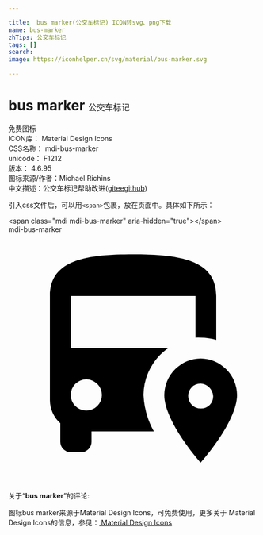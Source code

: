 ```yaml
---

title:  bus marker(公交车标记) ICON转svg、png下载
name: bus-marker
zhTips: 公交车标记
tags: []
search: 
image: https://iconhelper.cn/svg/material/bus-marker.svg

---
```


# bus marker  <small style="font-size: 60%;font-weight: 100">公交车标记</small>


<div class="detail-page">
<p>
<span><span class="badge-success badge">免费图标</span> </span>
<br/>
<span>
ICON库：
<span class="badge-secondary badge">Material Design Icons</span> 
</span>
<br/>
<span>
CSS名称：
<span class="badge-secondary badge">mdi-bus-marker</span> 
</span>
<br/>
<span>
unicode：
<span class="badge-secondary badge">F1212</span> 
<copy-btn content='F1212' btn-title=""></copy-btn>
<copy-btn :content='String.fromCodePoint(parseInt("F1212", 16))' btn-title="复制U"></copy-btn>
</span>
<br/>
<span>
版本：
<span class="badge-secondary badge">4.6.95</span> 
</span>
<br/>
<span>图标来源/作者：<span class="badge-light badge">Michael Richins</span></span> 
<br/>
<span class="zh-detail">中文描述：<span class="badge-primary badge">公交车标记</span><span class="help-link"><span>帮助改进</span>(<a href="https://gitee.com/liuwave/icon-helper/edit/master/json/material/bus-marker.json" target="_blank" rel="noopener noreferrer">gitee</a><a href="https://github.com/liuwave/icon-helper/edit/master/json/material/bus-marker.json" target="_blank" rel="noopener noreferrer">github</a></span>)</span><br/>
</p>
</div>
<div class="alert alert-dark">
  <i class="mdi mdi-bus-marker mdi-48px"></i>
  <i class="mdi mdi-bus-marker mdi-36px"></i>
  <i class="mdi mdi-bus-marker mdi-24px"></i>
  <i class="mdi mdi-bus-marker mdi-18px"></i>
</div>
<div>
  <p>引入css文件后，可以用<code>&lt;span&gt;</code>包裹，放在页面中。具体如下所示：    
  </p>
  <div class="alert alert-primary" style="font-size: 14px">
    &lt;span class="mdi mdi-bus-marker" aria-hidden="true"&gt;&lt;/span&gt;
    <copy-btn content='<span class="mdi mdi-bus-marker" aria-hidden="true"></span>'></copy-btn>
  </div>
  <div class="alert alert-secondary">
    <i class="mdi mdi-bus-marker"
    style="font-size: 24px"
    aria-hidden="true"></i> mdi-bus-marker
    <copy-btn content="mdi-bus-marker" btn-title="复制图标名称"></copy-btn>
  </div>
</div>
<div id="svg" class="svg-wrap">
<svg xmlns="http://www.w3.org/2000/svg" viewBox="0 0 24 24"><path d="M12 2C7.58 2 4 2.5 4 6V16A3 3 0 0 0 5 18.22V20A1 1 0 0 0 6 21H7A1 1 0 0 0 8 20V19H14A8 8 0 0 1 13 15.5A5.55 5.55 0 0 1 15.38 11H6V6H18V10A4.07 4.07 0 0 1 18.5 10A5.34 5.34 0 0 1 20 10.22V6C20 2.5 16.42 2 12 2M7.5 14A1.5 1.5 0 1 1 6 15.5A1.5 1.5 0 0 1 7.5 14M18.5 12A3.54 3.54 0 0 0 15 15.5C15 18.1 18.5 22 18.5 22S22 18.1 22 15.5A3.54 3.54 0 0 0 18.5 12M18.5 16.8A1.2 1.2 0 1 1 18.5 14.4A1.29 1.29 0 0 1 19.7 15.6A1.15 1.15 0 0 1 18.5 16.8Z" /></svg>
</div>
<detail full-name='mdi-bus-marker'></detail>
<div class="icon-detail__container">
<p>关于“<b>bus marker</b>”的评论:</p>
</div>
<Vssue title="关于“bus marker”的评论" />    
<div><p>图标bus marker来源于Material Design Icons，可免费使用，更多关于 Material Design Icons的信息，参见：<a target="_blank" href="https://iconhelper.cn/material.html"> Material Design Icons</a>
</p></div>
